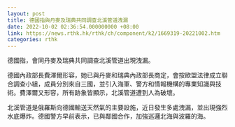 ```yaml
---
layout: post
title: 德國指與丹麥及瑞典共同調查北溪管道洩漏
date: 2022-10-02 02:36:54.000000000 +08:00
link: https://news.rthk.hk/rthk/ch/component/k2/1669319-20221002.htm
categories: rthk
---
```


德國指，會同丹麥及瑞典共同調查北溪管道出現洩漏。

德國內政部長費澤爾形容，她已與丹麥和瑞典內政部長商定，會按歐盟法律成立聯合調查小組，成員分別來自三國，並引入海軍、警方和情報機構的專業知識與技術。費澤爾又形容，所有跡象皆顯示，北溪管道遭到人為破壞。

北溪管道是俄羅斯向德國輸送天然氣的主要設施，近日發生多處洩漏，並出現強烈水底爆炸。德國警方早前表示，已與鄰國合作，加強巡邏北海與波羅的海。
